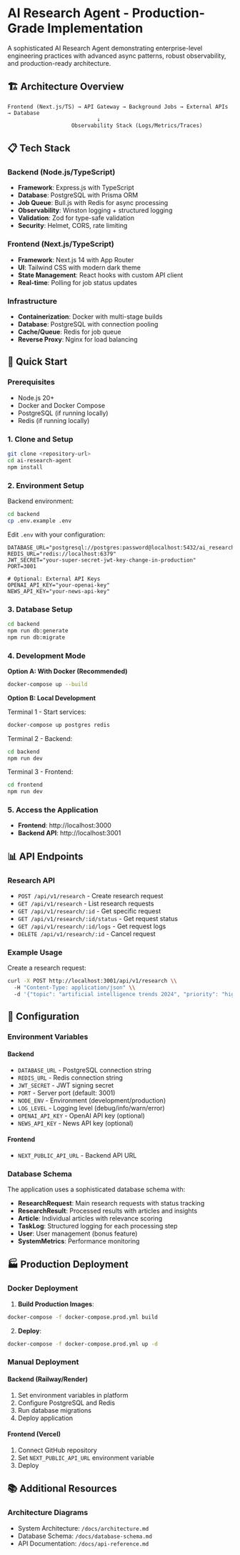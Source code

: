# AI Research Agent - Production-Grade Implementation

A sophisticated AI Research Agent demonstrating enterprise-level engineering practices with advanced async patterns, robust observability, and production-ready architecture.

## 🏗️ Architecture Overview

```
Frontend (Next.js/TS) → API Gateway → Background Jobs → External APIs → Database
                            ↓
                    Observability Stack (Logs/Metrics/Traces)
```

## 📋 Tech Stack

### Backend (Node.js/TypeScript)
- **Framework**: Express.js with TypeScript
- **Database**: PostgreSQL with Prisma ORM
- **Job Queue**: Bull.js with Redis for async processing
- **Observability**: Winston logging + structured logging
- **Validation**: Zod for type-safe validation
- **Security**: Helmet, CORS, rate limiting

### Frontend (Next.js/TypeScript)
- **Framework**: Next.js 14 with App Router
- **UI**: Tailwind CSS with modern dark theme
- **State Management**: React hooks with custom API client
- **Real-time**: Polling for job status updates

### Infrastructure
- **Containerization**: Docker with multi-stage builds
- **Database**: PostgreSQL with connection pooling
- **Cache/Queue**: Redis for job queue
- **Reverse Proxy**: Nginx for load balancing

## 🚀 Quick Start

### Prerequisites
- Node.js 20+
- Docker and Docker Compose
- PostgreSQL (if running locally)
- Redis (if running locally)

### 1. Clone and Setup

```bash
git clone <repository-url>
cd ai-research-agent
npm install
```

### 2. Environment Setup

Backend environment:
```bash
cd backend
cp .env.example .env
```

Edit `.env` with your configuration:
```env
DATABASE_URL="postgresql://postgres:password@localhost:5432/ai_research_agent"
REDIS_URL="redis://localhost:6379"
JWT_SECRET="your-super-secret-jwt-key-change-in-production"
PORT=3001

# Optional: External API Keys
OPENAI_API_KEY="your-openai-key"
NEWS_API_KEY="your-news-api-key"
```

### 3. Database Setup

```bash
cd backend
npm run db:generate
npm run db:migrate
```

### 4. Development Mode

**Option A: With Docker (Recommended)**
```bash
docker-compose up --build
```

**Option B: Local Development**

Terminal 1 - Start services:
```bash
docker-compose up postgres redis
```

Terminal 2 - Backend:
```bash
cd backend
npm run dev
```

Terminal 3 - Frontend:
```bash
cd frontend
npm run dev
```

### 5. Access the Application

- **Frontend**: http://localhost:3000
- **Backend API**: http://localhost:3001

## 📊 API Endpoints

### Research API
- `POST /api/v1/research` - Create research request
- `GET /api/v1/research` - List research requests
- `GET /api/v1/research/:id` - Get specific request
- `GET /api/v1/research/:id/status` - Get request status
- `GET /api/v1/research/:id/logs` - Get request logs
- `DELETE /api/v1/research/:id` - Cancel request

### Example Usage

Create a research request:
```bash
curl -X POST http://localhost:3001/api/v1/research \\
  -H "Content-Type: application/json" \\
  -d '{"topic": "artificial intelligence trends 2024", "priority": "high"}'
```

## 🔧 Configuration

### Environment Variables

#### Backend
- `DATABASE_URL` - PostgreSQL connection string
- `REDIS_URL` - Redis connection string
- `JWT_SECRET` - JWT signing secret
- `PORT` - Server port (default: 3001)
- `NODE_ENV` - Environment (development/production)
- `LOG_LEVEL` - Logging level (debug/info/warn/error)
- `OPENAI_API_KEY` - OpenAI API key (optional)
- `NEWS_API_KEY` - News API key (optional)

#### Frontend
- `NEXT_PUBLIC_API_URL` - Backend API URL

### Database Schema

The application uses a sophisticated database schema with:
- **ResearchRequest**: Main research requests with status tracking
- **ResearchResult**: Processed results with articles and insights
- **Article**: Individual articles with relevance scoring
- **TaskLog**: Structured logging for each processing step
- **User**: User management (bonus feature)
- **SystemMetrics**: Performance monitoring

## 🏭 Production Deployment

### Docker Deployment

1. **Build Production Images**:
```bash
docker-compose -f docker-compose.prod.yml build
```

2. **Deploy**:
```bash
docker-compose -f docker-compose.prod.yml up -d
```

### Manual Deployment

#### Backend (Railway/Render)
1. Set environment variables in platform
2. Configure PostgreSQL and Redis
3. Run database migrations
4. Deploy application

#### Frontend (Vercel)
1. Connect GitHub repository
2. Set `NEXT_PUBLIC_API_URL` environment variable
3. Deploy


## 📚 Additional Resources

### Architecture Diagrams
- System Architecture: `/docs/architecture.md`
- Database Schema: `/docs/database-schema.md`
- API Documentation: `/docs/api-reference.md`
